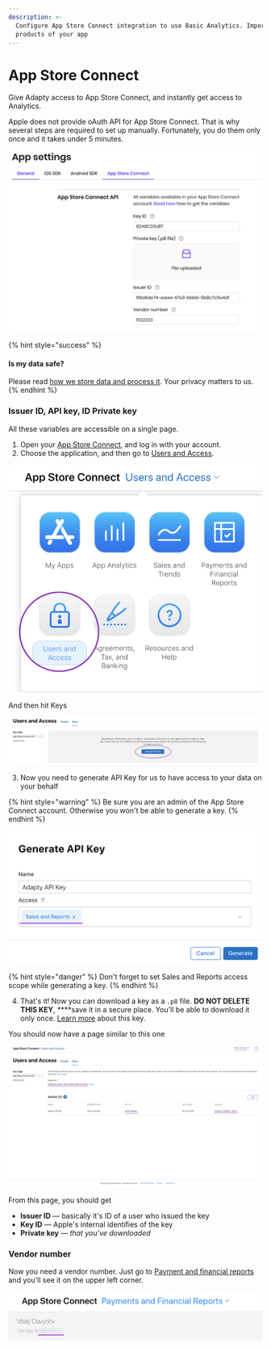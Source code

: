 ```yaml
---
description: >-
  Configure App Store Connect integration to use Basic Analytics. Import
  products of your app
---
```


# App Store Connect

Give Adapty access to App Store Connect, and instantly get access to Analytics.

Apple does not provide oAuth API for App Store Connect. That is why several steps are required to set up manually. Fortunately, you do them only once and it takes under 5 minutes.

![Example of filled ](../.gitbook/assets/image%20%2863%29.png)

{% hint style="success" %}
#### Is my data safe?

Please read [how we store data and process it](../faq.md#is-my-data-safe). Your privacy matters to us.
{% endhint %}

### 

### Issuer ID, API key, ID Private key

All these variables are accessible on a single page.

1. Open your [App Store Connect](https://appstoreconnect.apple.com/), and log in with your account.
2. Choose the application, and then go to [Users and Access](https://appstoreconnect.apple.com/access/api).

![Click on the upper left menu and choose Users and Access](../.gitbook/assets/image%20%2839%29.png)

And then hit Keys

![](../.gitbook/assets/image%20%2841%29.png)

3. Now you need to generate API Key for us to have access to your data on your behalf

{% hint style="warning" %}
Be sure you are an admin of the App Store Connect account. Otherwise you won't be able to generate a key.
{% endhint %}

![](../.gitbook/assets/image%20%2886%29.png)

{% hint style="danger" %}
Don't forget to set Sales and Reports access scope while generating a key.
{% endhint %}

4. That's it! Now you can download a key as a `.p8` file. **DO NOT DELETE THIS KEY**, ****save it in a secure place. You'll be able to download it only once. [Learn more](https://developer.apple.com/documentation/appstoreconnectapi/creating_api_keys_for_app_store_connect_api) about this key.

You should now have a page similar to this one

![Users and Access Keys after key generation](../.gitbook/assets/image%20%2847%29.png)

From this page, you should get

* **Issuer ID** — basically it's ID of a user who issued the key
* **Key ID** — Apple's internal identifies of the key
* **Private key** — _that you've downloaded_

### 

### Vendor number

Now you need a vendor number. Just go to [Payment and financial reports](https://appstoreconnect.apple.com/itc/payments_and_financial_reports#/) and you'll see it on the upper left corner.

![Vendor number is blurred](../.gitbook/assets/image%20%2891%29.png)

